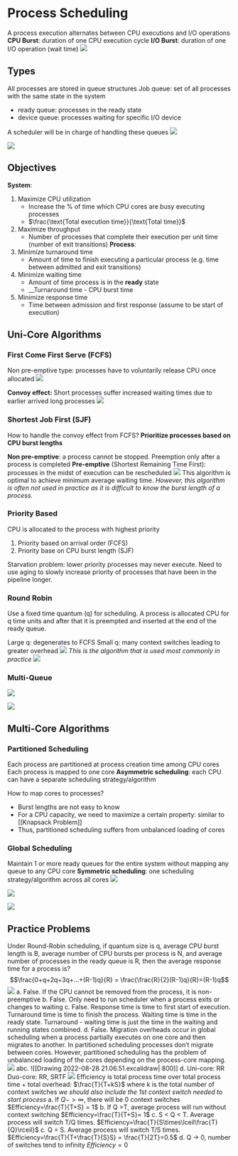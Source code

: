 # Process Scheduling
A process execution alternates between CPU executions and I/O operations
__CPU Burst__: duration of one CPU execution cycle
__I/O Burst__: duration of one I/O operation (wait time)
![](https://i.imgur.com/dztmS0B.png)
## Types
All processes are stored in queue structures
Job queue: set of all processes with the same state in the system
- ready queue: processes in the ready state
- device queue: processes waiting for specific I/O device

A scheduler will be in charge of handling these queues
![](https://i.imgur.com/fjJLGsE.png)

![](https://i.imgur.com/JWypMYa.png)
## Objectives
__System__:
1. Maximize CPU utilization
	- Increase the % of time which CPU cores are busy executing processes
	- $\frac{\text{Total execution time}}{\text{Total time}}$ 
2. Maximize throughput
	- Number of processes that complete their execution per unit time (number of exit transitions)
__Process__:
1. Minimize turnaround time
	- Amount of time to finish executing a particular process (e.g. time between admitted and exit transitions)
2. Minimize waiting time
	- Amount of time process is in the __ready__ state
	- __Turnaround time - CPU burst time
3. Minimize response time
	- Time between admission and first response (assume to be start of execution)
## Uni-Core Algorithms
### First Come First Serve (FCFS)
Non pre-emptive type: processes have to voluntarily release CPU once allocated
![](https://i.imgur.com/Zl2BurR.png)

__Convoy effect:__ Short processes suffer increased waiting times due to earlier arrived long processes
![](https://i.imgur.com/mNeQ2yS.png)
### Shortest Job First (SJF)
How to handle the convoy effect from FCFS? __Prioritize processes based on CPU burst lengths__

__Non pre-emptive__: a process cannot be stopped. Preemption only after a process is completed
__Pre-emptive__ (Shortest Remaining Time First): processes in the midst of execution can be rescheduled
![](https://i.imgur.com/aNa162L.png)
This algorithm is optimal to achieve minimum average waiting time. _However, this algorithm is often not used in practice as it is difficult to know the burst length of a process._
### Priority Based
CPU is allocated to the process with highest priority
1. Priority based on arrival order (FCFS)
2. Priority base on CPU burst length (SJF)

Starvation problem: lower priority processes may never execute. Need to use aging to slowly increase priority of processes that have been in the pipeline longer.
### Round Robin
Use a fixed time quantum (q) for scheduling. A process is allocated CPU for q time units and after that it is preempted and inserted at the end of the ready queue.

Large q: degenerates to FCFS
Small q: many context switches leading to greater overhead
![](https://i.imgur.com/EIaetjn.png)
_This is the algorithm that is used most commonly in practice_
![](https://i.imgur.com/wKh7X6w.png)
### Multi-Queue
![](https://i.imgur.com/REMdkaK.png)

![](https://i.imgur.com/dMrin7M.png)
## Multi-Core Algorithms
### Partitioned Scheduling
Each process are partitioned at process creation time among CPU cores
Each process is mapped to one core
__Asymmetric scheduling__: each CPU can have a separate scheduling strategy/algorithm

How to map cores to processes?
- Burst lengths are not easy to know
- For a CPU capacity, we need to maximize a certain property: similar to [[Knapsack Problem]]
- Thus, partitioned scheduling suffers from unbalanced loading of cores
### Global Scheduling
Maintain 1 or more ready queues for the entire system without mapping any queue to any CPU core
__Symmetric scheduling__: one scheduling strategy/algorithm across all cores
![](https://i.imgur.com/iIndE5i.png)

![](https://i.imgur.com/CLAO4wv.png)

![](https://i.imgur.com/a7HDMCi.png)
## Practice Problems
Under Round-Robin scheduling, if quantum size is q, average CPU burst length is B, average number of CPU bursts per process is N, and average number of processes in the ready queue is R, then the average response time for a process is?
$$\frac{0+q+2q+3q+...+(R-1)q}{R} = \frac{\frac{R}{2}(R-1)q}{R}=(R-1)q$$
![](https://i.imgur.com/KuJF3Ze.png)
a. False. If the CPU cannot be removed from the process, it is non-preemptive
b. False. Only need to run scheduler when a process exits or changes to waiting
c. False. Response time is time to first start of execution. Turnaround time is time to finish the process. Waiting time is time in the ready state. Turnaround - waiting time is just the time in the waiting and running states combined.
d. False. Migration overheads occur in global scheduling when a process partially executes on one core and then migrates to another. In partitioned scheduling processes don’t migrate between cores. However, partitioned scheduling has the problem of unbalanced loading of the cores depending on the process-core mapping.
![](https://i.imgur.com/w1gOgdk.png)
abc.
![[Drawing 2022-08-28 21.06.51.excalidraw| 800]]
d.
Uni-core: RR
Duo-core: RR, SRTF
![](https://i.imgur.com/SyhdEDn.png)
Efficiency is total process time over total process time + total overhead: $\frac{T}{T+kS}$
where k is the total number of context switches
*we should also include the 1st context switch needed to start process*
a. If $Q->\infty$, there will be 0 context switches 
$Efficiency=\frac{T}{T+S} = 1$
b. If Q >T, average process will run without context switching
$Efficiency=\frac{T}{T+S}= 1$
c. S < Q < T. Average process will switch T/Q times.
$Efficiency=\frac{T}{S\times\lceil\frac{T}{Q}\rceil}$
c. Q = S. Average process will switch T/S times.
$Efficiency=\frac{T}{T+\frac{T}{S}S} = \frac{T}{2T}=0.5$
d. Q -> 0, number of switches tend to infinity
$Efficiency=0$